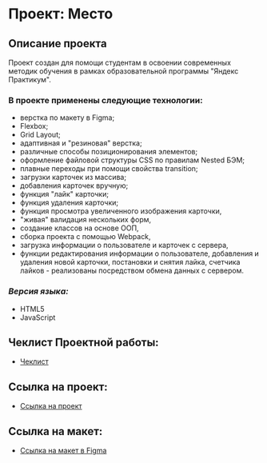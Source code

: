 # Проект: Место
## Описание проекта
Проект создан для помощи студентам в освоении современных методик обучения в рамках образовательной программы "Яндекс Практикум".  
### В проекте применены следующие технологии:
* верстка по макету в Figma;
* Flexbox;
* Grid Layout;
* адаптивная и "резиновая" верстка;
* различные способы позиционирования элементов;
* оформление файловой структуры CSS по правилам Nested БЭМ;
* плавные переходы при помощи свойства transition;
* загрузки карточек из массива;
* добавления карточек вручную;
* функция "лайк" карточки;
* функция удаления карточки;
* функция просмотра увеличенного изображения карточки,
* "живая" валидация нескольких форм,
* создание классов на основе ООП,
* сборка проекта с помощью Webpack,
* загрузка информации о пользователе и карточек с сервера,
* функции редактирования информации о пользователе, добавления и удаления новой карточки, постановки и снятия лайка, счетчика лайков - реализованы посредством обмена данных с сервером. 
### *Версия языка:* 
* HTML5
* JavaScript
## Чеклист Проектной работы:
* [Чеклист](https://code.s3.yandex.net/web-developer/checklists-pdf/new-program/checklist-9.pdf)
## Ссылка на проект:
* [Ссылка на проект](https://ivanyurlov.github.io/mesto/)
## Ссылка на макет:
* [Ссылка на макет в Figma](https://www.figma.com/file/PSdQFRHoxXJFs2FH8IXViF/JavaScript.-Sprint-9?type=design&node-id=109-489&t=7hai99is7jiVzvVi-0)